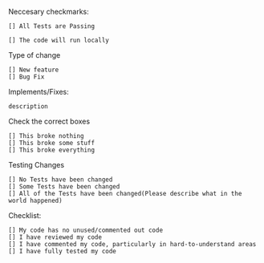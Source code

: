 Neccesary checkmarks:

    [] All Tests are Passing

    [] The code will run locally

Type of change

    [] New feature
    [] Bug Fix

Implements/Fixes:

    description
    
Check the correct boxes

    [] This broke nothing
    [] This broke some stuff
    [] This broke everything

Testing Changes

    [] No Tests have been changed
    [] Some Tests have been changed
    [] All of the Tests have been changed(Please describe what in the world happened)

Checklist:

    [] My code has no unused/commented out code
    [] I have reviewed my code
    [] I have commented my code, particularly in hard-to-understand areas
    [] I have fully tested my code

